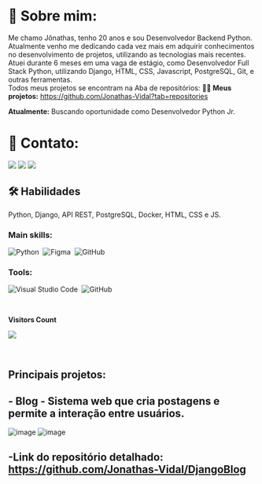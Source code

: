 # 💫 Sobre mim:
Me chamo Jônathas, tenho 20 anos e sou Desenvolvedor Backend Python. Atualmente venho me dedicando cada vez mais em adquirir conhecimentos no desenvolvimento de projetos, utilizando as tecnologias mais recentes.<br>
Atuei durante 6 meses em uma vaga de estágio, como Desenvolvedor Full Stack Python, utilizando Django, HTML, CSS, Javascript, PostgreSQL, Git, e outras ferramentas.
<br>Todos meus projetos se encontram na Aba de repositórios: 
**👩‍💻 Meus projetos:**  https://github.com/Jonathas-Vidal?tab=repositories


**Atualmente:** Buscando oportunidade como Desenvolvedor Python Jr.

# 📧 Contato:

<a href="mailto:jonathas10pereira@gmail.com"><img src="https://img.shields.io/badge/Gmail-D14836?style=for-the-badge&logo=gmail&logoColor=white"/><a/>
<a href="https://www.linkedin.com/in/jonathas-pereira-vidal/"><img src="https://img.shields.io/badge/LinkedIn-0077B5?style=for-the-badge&logo=linkedin&logoColor=white"/><a/>
<a href="https://wa.me/+5522988388239"><img src="https://img.shields.io/badge/WhatsApp-25D366?style=for-the-badge&logo=whatsapp&logoColor=white"/><a/>

  
  ## 🛠 Habilidades
Python, Django, API REST, PostgreSQL, Docker, HTML, CSS e JS.

### Main skills:
![Python](https://img.shields.io/badge/-python-0D1117?style=for-the-badge&logo=python&logoColor=1572B6&labelColor=0D1117)&nbsp;
![Figma](https://img.shields.io/badge/-figma-0D1117?style=for-the-badge&logo=figma&labelColor=0D1117)&nbsp;
![GitHub](https://img.shields.io/badge/-github-0D1117?style=for-the-badge&logo=github&labelColor=0D1117)&nbsp;

### Tools:
![Visual Studio Code](https://img.shields.io/badge/-Visual%20Studio%20Code-0D1117?style=for-the-badge&logo=visual-studio-code&logoColor=007ACC&labelColor=0D1117)&nbsp;
![GitHub](https://img.shields.io/badge/-GitHub-0D1117?style=for-the-badge&logo=github&labelColor=0D1117)&nbsp;

<div>
<br><p align="centre"><b> Visitors Count </b></p>  
<p><img align="center" src="https://profile-counter.glitch.me/{Jonathas-Vidal}/count.svg" /></p> 
<br></div>
  
## Principais projetos:
## - Blog - Sistema web que cria postagens e permite a interação entre usuários.

![image](https://github.com/user-attachments/assets/21dc8082-b575-471d-9905-b600aa8406ba)
![image](https://github.com/user-attachments/assets/7491a249-632f-43d0-9e0a-dfd2793511ca)

-Link do repositório detalhado: https://github.com/Jonathas-Vidal/DjangoBlog
-----------------------------------------------------------------------------------------------------------------------





